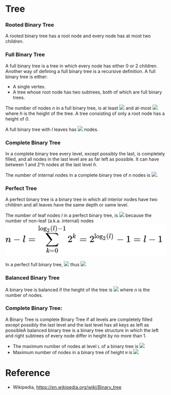 # Tree


###  Rooted Binary Tree
A rooted binary tree has a root node and every node has at most two children.

### Full Binary Tree
A full binary tree is a tree in which every node has either 0 or 2 children. 
Another way of defining a full binary tree is a recursive definition. A full binary tree is either:
* A single vertex.
* A tree whose root node has two subtrees, both of which are full binary trees.

The number of nodes *n* in a full binary tree, is at least <img src="https://latex.codecogs.com/gif.latex?n=2h+1" /> and at-most <img src="https://latex.codecogs.com/gif.latex?n=2^{h+1}-1" /> where *h* is the height of the tree. 
A tree consisting of only a root node has a height of *0*.

A full binary tree with *l* leaves has <img src="https://latex.codecogs.com/gif.latex?n=2l-1" /> nodes.

### Complete Binary Tree
In a complete binary tree every level, except possibly the last, is completely filled, and all nodes in the last level are as far left as possible. 
It can have between 1 and 2^h nodes at the last level *h*. 

The number of internal nodes in a complete binary tree of *n* nodes is <img src="https://latex.codecogs.com/gif.latex?n/2" />.


### Perfect Tree
A perfect binary tree is a binary tree in which all interior nodes have two children and all leaves have the same depth or same level.

The number of leaf nodes *l* in a perfect binary tree, is  <img src="https://latex.codecogs.com/gif.latex?l=(n+1)/2" /> because the number of non-leaf (a.k.a. internal) nodes
![ScreenShot](perfect_tree_eq1.png)

In a perfect full binary tree, <img src="https://latex.codecogs.com/gif.latex?l=2^h" /> thus <img src="https://latex.codecogs.com/gif.latex?n=2^{h+1}-1" />

### Balanced Binary Tree
A binary tree is balanced if the height of the tree is <img src="https://latex.codecogs.com/gif.latex?O(Log n)" /> where *n* is the number of nodes. 

### Complete Binary Tree: 
A Binary Tree is complete Binary Tree if all levels are completely filled except possibly the last level and the last level has all keys as left as possibleA balanced binary tree is a binary tree structure in which the left and right subtrees of every node differ in height by no more than 1.



* The maximum number of nodes at level `L` of a binary tree is <img src="https://latex.codecogs.com/gif.latex?2^{L-1}" />
* Maximum number of nodes in a binary tree of height `H` is <img src="https://latex.codecogs.com/gif.latex?2^{H}-1" />

# Reference
* Wikipedia, https://en.wikipedia.org/wiki/Binary_tree